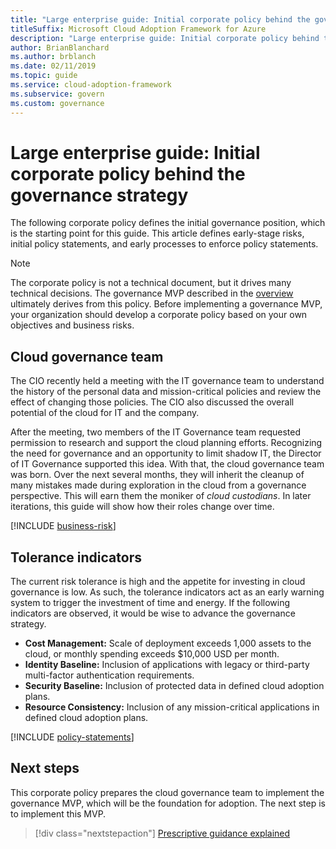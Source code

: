 ```yaml
---
title: "Large enterprise guide: Initial corporate policy behind the governance strategy"
titleSuffix: Microsoft Cloud Adoption Framework for Azure
description: "Large enterprise guide: Initial corporate policy behind the governance strategy"
author: BrianBlanchard
ms.author: brblanch
ms.date: 02/11/2019
ms.topic: guide
ms.service: cloud-adoption-framework
ms.subservice: govern
ms.custom: governance
---
```


# Large enterprise guide: Initial corporate policy behind the governance strategy

The following corporate policy defines the initial governance position, which is the starting point for this guide. This article defines early-stage risks, initial policy statements, and early processes to enforce policy statements.

> [!NOTE]
>The corporate policy is not a technical document, but it drives many technical decisions. The governance MVP described in the [overview](./index.md) ultimately derives from this policy. Before implementing a governance MVP, your organization should develop a corporate policy based on your own objectives and business risks.

## Cloud governance team

The CIO recently held a meeting with the IT governance team to understand the history of the personal data and mission-critical policies and review the effect of changing those policies. The CIO also discussed the overall potential of the cloud for IT and the company.

After the meeting, two members of the IT Governance team requested permission to research and support the cloud planning efforts. Recognizing the need for governance and an opportunity to limit shadow IT, the Director of IT Governance supported this idea. With that, the cloud governance team was born. Over the next several months, they will inherit the cleanup of many mistakes made during exploration in the cloud from a governance perspective. This will earn them the moniker of _cloud custodians_. In later iterations, this guide will show how their roles change over time.

[!INCLUDE [business-risk](../../../includes/governance/business-risks.md)]

## Tolerance indicators

The current risk tolerance is high and the appetite for investing in cloud governance is low. As such, the tolerance indicators act as an early warning system to trigger the investment of time and energy. If the following indicators are observed, it would be wise to advance the governance strategy.

- **Cost Management:** Scale of deployment exceeds 1,000 assets to the cloud, or monthly spending exceeds $10,000 USD per month.
- **Identity Baseline:** Inclusion of applications with legacy or third-party multi-factor authentication requirements.
- **Security Baseline:** Inclusion of protected data in defined cloud adoption plans.
- **Resource Consistency:** Inclusion of any mission-critical applications in defined cloud adoption plans.

[!INCLUDE [policy-statements](../../../includes/governance/policy-statements.md)]

## Next steps

This corporate policy prepares the cloud governance team to implement the governance MVP, which will be the foundation for adoption. The next step is to implement this MVP.

> [!div class="nextstepaction"]
> [Prescriptive guidance explained](./best-practice-explained.md)
